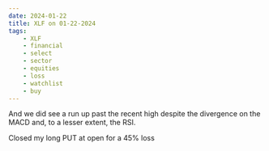 ```yaml
---
date: 2024-01-22
title: XLF on 01-22-2024
tags: 
    - XLF
    - financial
    - select
    - sector
    - equities
    - loss
    - watchlist
    - buy
---
```

<div class="post">
<snapshot-grid 
    :reports="['2024/01/19/CTA/XLF', '2024/01/22/CTA/XLF', '2024/01/22/MTP/XLF']"
    chart="2024/01/22/Chart/XLF"
/>
<p>
And we did see a run up past the recent high despite the divergence on the MACD and, to a lesser extent, the RSI.
</p>
<p>
Closed my long PUT at open for a 45% loss
</p>
</div>